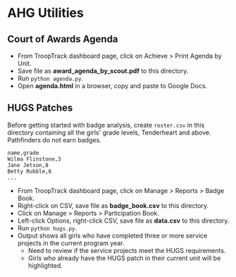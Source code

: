 # AHG Utilities

## Court of Awards Agenda

- From TroopTrack dashboard page, click on Achieve > Print Agenda by Unit.
- Save file as **award_agenda_by_scout.pdf** to this directory.
- Run `python agenda.py`.
- Open **agenda.html** in a browser, copy and paste to Google Docs.

## HUGS Patches

Before getting started with badge analysis, create `roster.csv` in this
directory containing all the girls' grade levels, Tenderheart and above.
Pathfinders do not earn badges.

```
name,grade
Wilma Flinstone,3
Jane Jetson,8
Betty Rubble,6
...
```

- From TroopTrack dashboard page, click on Manage > Reports > Badge Book.
- Right-click on CSV, save file as **badge_book.csv** to this directory.
- Click on Manage > Reports > Participation Book.
- Left-click Options, right-click CSV, save file as **data.csv** to this
directory.
- Run `python hugs.py`.
- Output shows all girls who have completed three or more service projects in
the current program year.
    - Need to review if the service projects meet the HUGS requirements.
    - Girls who already have the HUGS patch in their current unit will be
      highlighted.

